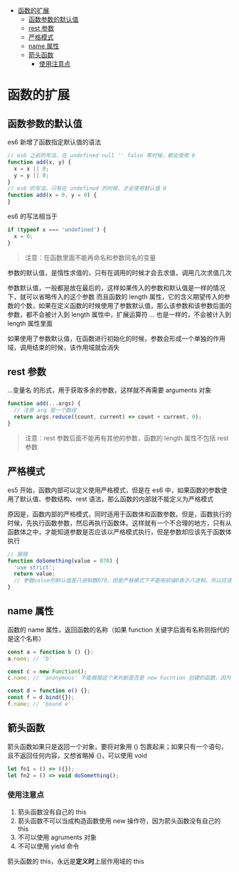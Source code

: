 - [函数的扩展](#函数的扩展)
  - [函数参数的默认值](#函数参数的默认值)
  - [rest 参数](#rest-参数)
  - [严格模式](#严格模式)
  - [name 属性](#name-属性)
  - [箭头函数](#箭头函数)
    - [使用注意点](#使用注意点)

# 函数的扩展
## 函数参数的默认值
es6 新增了函数指定默认值的语法
```js
// es6 之前的写法，在 undefined null '' false 等时候，都会使用 0
function add(x, y) {
  x = x || 0;
  y = y || 0;
}
// es6 的写法，只有在 undefined 的时候，才会使用默认值 0
function add(x = 0, y = 0) {
}
```

es6 的写法相当于
```js
if (typeof x === 'undefined') {
  x = 0;
}
```
> 注意：在函数里面不能再命名和参数同名的变量

参数的默认值，是惰性求值的，只有在调用的时候才会去求值，调用几次求值几次

参数默认值，一般都是放在最后的，这样如果传入的参数和默认值是一样的情况下，就可以省略传入的这个参数
而且函数的 length 属性，它的含义期望传入的参数的个数，如果在定义函数的时候使用了参数默认值，那么该参数和该参数后面的参数，都不会被计入到 length 属性中，扩展运算符 ... 也是一样的，不会被计入到 length 属性里面

如果使用了参数默认值，在函数进行初始化的时候，参数会形成一个单独的作用域，调用结束的时候，该作用域就会消失

## rest 参数
...变量名 的形式，用于获取多余的参数，这样就不再需要 arguments 对象
```js
function add(...args) {
  // 注意 arg 是一个数组
  return args.reduce((count, current) => count + current, 0);
} 
```

> 注意：rest 参数后面不能再有其他的参数，函数的 length 属性不包括 rest 参数

## 严格模式
es5 开始，函数内部可以定义使用严格模式，但是在 es6 中，如果函数的参数使用了默认值、参数结构、rest 语法，那么函数的内部就不能定义为严格模式

原因是，函数内部的严格模式，同时适用于函数体和函数参数。但是，函数执行的时候，先执行函数参数，然后再执行函数体。这样就有一个不合理的地方，只有从函数体之中，才能知道参数是否应该以严格模式执行，但是参数却应该先于函数体执行
```js
// 报错
function doSomething(value = 070) {
  'use strict';
  return value;
  // 参数value的默认值是八进制数070，但是严格模式下不能用前缀0表示八进制，所以应该报错。但是实际上，JavaScript 引擎会先成功执行value = 070，然后进入函数体内部，发现需要用严格模式执行，这时才会报错
}
```

## name 属性
函数的 name 属性，返回函数的名称（如果 function 关键字后面有名称则指代的是这个名称）
```js
const a = function b () {};
a.name; // 'b'

const c = new Function();
c.name; // 'anonymous' 不能根据这个来判断是否是 new Fucntion 创建的函数，因为可以定义名称为 anonymous 的函数

const d = function e() {};
const f = d.bind({});
f.name; // 'bound e'
```

## 箭头函数
箭头函数如果只是返回一个对象，要将对象用 () 包裹起来；如果只有一个语句，且不返回任何内容，又想省略掉 {}，可以使用 void
```js
let fn1 = () => ({});
let fn2 = () => void doSomething();
```

### 使用注意点
1. 箭头函数没有自己的 this
2. 箭头函数不可以当成构造函数使用 new 操作符，因为箭头函数没有自己的 this
3. 不可以使用 agruments 对象
4. 不可以使用 yield 命令

箭头函数的 this，永远是**定义时**上层作用域的 this
